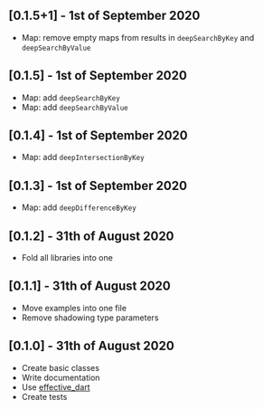 ## [0.1.5+1] - 1st of September 2020

- Map: remove empty maps from results in `deepSearchByKey` and `deepSearchByValue`

## [0.1.5] - 1st of September 2020

- Map: add `deepSearchByKey`
- Map: add `deepSearchByValue`

## [0.1.4] - 1st of September 2020

- Map: add `deepIntersectionByKey`

## [0.1.3] - 1st of September 2020

- Map: add `deepDifferenceByKey`

## [0.1.2] - 31th of August 2020

- Fold all libraries into one

## [0.1.1] - 31th of August 2020

- Move examples into one file
- Remove shadowing type parameters

## [0.1.0] - 31th of August 2020

- Create basic classes
- Write documentation
- Use [effective_dart](https://pub.dev/packages/effective_dart)
- Create tests